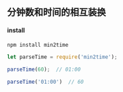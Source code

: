 ## 分钟数和时间的相互装换

#### install

```bash
npm install min2time
```

```js
let parseTime = require('min2time');

parseTime(60);  // 01:00

parseTime('01:00')  // 60
```